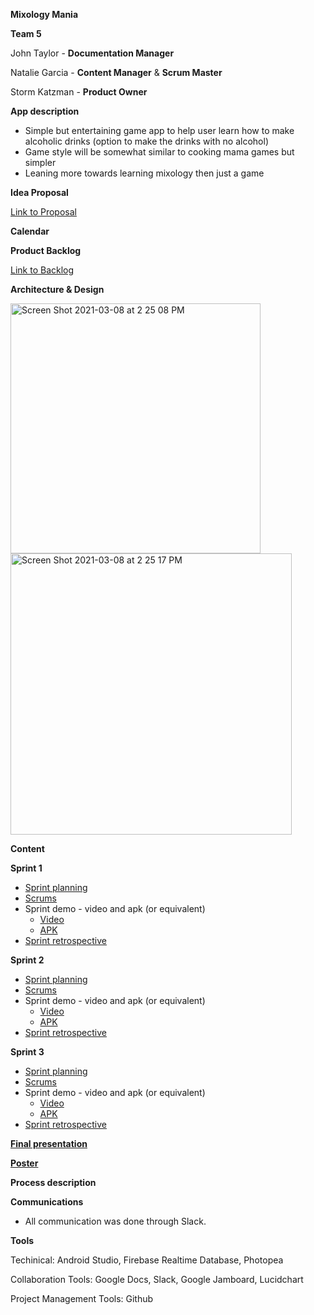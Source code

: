**Mixology Mania**

**Team 5** 

John Taylor - **Documentation Manager**

Natalie Garcia - **Content Manager** & **Scrum Master**

Storm Katzman - **Product Owner**

**App description**
* Simple but entertaining game app to help user learn how to make alcoholic drinks (option to make the drinks with no alcohol)
* Game style will be somewhat similar to cooking mama games but simpler
* Leaning more towards learning mixology then just a game

**Idea Proposal**

[Link to Proposal](https://drive.google.com/file/d/1c4OkVjb_G3VveQ8COBEYxQTuFQ_Q4KnK/view?usp=sharing)

**Calendar**

**Product Backlog**

[Link to Backlog](https://docs.google.com/spreadsheets/d/1MUcabJ_w9-zyOwYrvjEIoUeV3iRqs2pHfl_Xkt_TIFk/edit#gid=8)

**Architecture & Design**

<img width="400" alt="Screen Shot 2021-03-08 at 2 25 08 PM" src="https://user-images.githubusercontent.com/60451286/110390002-2ef14180-801a-11eb-95e0-a54193c634da.png"> <img width="450" alt="Screen Shot 2021-03-08 at 2 25 17 PM" src="https://user-images.githubusercontent.com/60451286/110390013-3284c880-801a-11eb-89ea-5dc300bc0bc3.png">

**Content**

**Sprint 1**

* [Sprint planning](https://docs.google.com/document/d/1TKGDEgHPrL6RlAix5YNO3yKDHD4_ICONchKKB6ToKd4/edit)
* [Scrums](https://docs.google.com/document/d/1WzE6_tx7UFJ43l2TlzQybo5Y3z_1QJHXeHXtO6CdcnY/edit?usp=sharing)
* Sprint demo - video and apk (or equivalent)
  * [Video](https://www.youtube.com/watch?v=5e8kKBaxyXU)
  * [APK](https://github.com/paceuniversity/cs389s2021team5/blob/main/mixology_mania/app/build/outputs/apk/debug/app-debug(sprint%201).apk)
* [Sprint retrospective](https://docs.google.com/document/d/1t2EGJ3mMFK1lRSd_Z3eosfSVq-YpGHxHNizSDRNUOwY/edit)

**Sprint 2**

* [Sprint planning](https://docs.google.com/document/d/1mU8OxJybKFjLdVzijuZkwsT-bSuL-2tVPBNtpolY1DM/edit?usp=sharing)
* [Scrums](https://docs.google.com/document/d/1WzE6_tx7UFJ43l2TlzQybo5Y3z_1QJHXeHXtO6CdcnY/edit)
* Sprint demo - video and apk (or equivalent)
  * [Video](https://youtu.be/J8ByrKDMCbI)
  * [APK](https://github.com/paceuniversity/cs389s2021team5/blob/main/mixology_mania/app/build/outputs/apk/debug/app-debug(sprint_2).apk)
* [Sprint retrospective](https://docs.google.com/document/d/1M8OuTGUcLapf1IMVdJKZ0YCAsCqOHbSqfOZ65ydKxgE/edit?usp=sharing)

**Sprint 3** 

* [Sprint planning](https://docs.google.com/document/d/1j-rLLsmd7XoCucR-WZhUQwepoIDb3bO60l8-1n8HeBM/edit?usp=sharing)
* [Scrums](https://docs.google.com/document/d/1WzE6_tx7UFJ43l2TlzQybo5Y3z_1QJHXeHXtO6CdcnY/edit)
* Sprint demo - video and apk (or equivalent)
  * [Video](https://www.youtube.com/watch?v=NwHKPo7nQSI&feature=youtu.be)
  * [APK](https://drive.google.com/file/d/1tvrSEcTXZT8GPC3LPh4_9PeqBMGTTZx3/view?usp=sharing)
* [Sprint retrospective](https://docs.google.com/document/d/1UfFKcVVARXhr0kT1gpZo7celO7M-ur4cnvZne1EwY0o/edit?usp=sharing)

[**Final presentation**](https://docs.google.com/presentation/d/1HiLtXcX8apfwMu-H_S00o6f4o4VdWZVaJBQxGhopYK4/edit#slide=id.gd06f5e9f7e_0_11)

[**Poster**](https://drive.google.com/file/d/1H1N9RAznMC5KDrIlg8p5RfxvTrSKuoJi/view)

**Process description**

**Communications**

* All communication was done through Slack.

**Tools**

Techinical: Android Studio, Firebase Realtime Database, Photopea

Collaboration Tools: Google Docs, Slack, Google Jamboard, Lucidchart

Project Management Tools: Github

